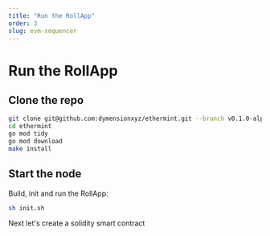 ```yaml
---
title: "Run the RollApp"
order: 3
slug: evm-sequencer
---
```


# Run the RollApp

## Clone the repo

```sh
git clone git@github.com:dymensionxyz/ethermint.git --branch v0.1.0-alpha
cd ethermint
go mod tidy
go mod download
make install
```

## Start the node

Build, init and run the RollApp:

```sh
sh init.sh
```

Next let's create a solidity smart contract
